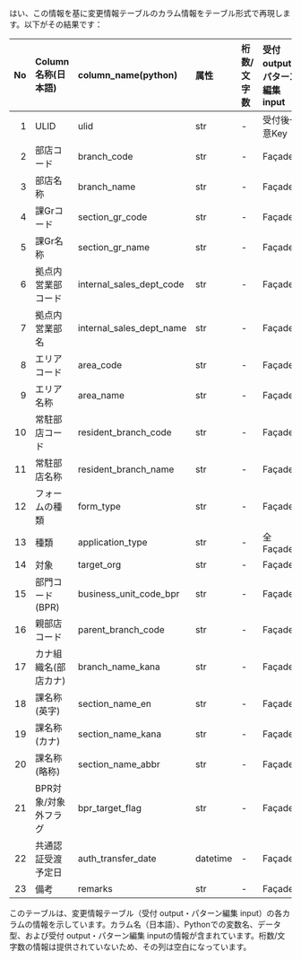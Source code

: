 はい、この情報を基に変更情報テーブルのカラム情報をテーブル形式で再現します。以下がその結果です：

| No | Column名称(日本語) | column_name(python) | 属性 | 桁数/文字数 | 受付 output・パターン編集 input |
|---:|:-------------------|:--------------------|:-----|:------------|:------------------------------|
| 1 | ULID | ulid | str | - | 受付後一意Key |
| 2 | 部店コード | branch_code | str | - | Façade |
| 3 | 部店名称 | branch_name | str | - | Façade |
| 4 | 課Grコード | section_gr_code | str | - | Façade |
| 5 | 課Gr名称 | section_gr_name | str | - | Façade |
| 6 | 拠点内営業部コード | internal_sales_dept_code | str | - | Façade |
| 7 | 拠点内営業部名 | internal_sales_dept_name | str | - | Façade |
| 8 | エリアコード | area_code | str | - | Façade |
| 9 | エリア名称 | area_name | str | - | Façade |
| 10 | 常駐部店コード | resident_branch_code | str | - | Façade |
| 11 | 常駐部店名称 | resident_branch_name | str | - | Façade |
| 12 | フォームの種類 | form_type | str | - | Façade |
| 13 | 種類 | application_type | str | - | 全Façade |
| 14 | 対象 | target_org | str | - | Façade |
| 15 | 部門コード(BPR) | business_unit_code_bpr | str | - | Façade |
| 16 | 親部店コード | parent_branch_code | str | - | Façade |
| 17 | カナ組織名(部店カナ) | branch_name_kana | str | - | Façade |
| 18 | 課名称(英字) | section_name_en | str | - | Façade |
| 19 | 課名称(カナ) | section_name_kana | str | - | Façade |
| 20 | 課名称(略称) | section_name_abbr | str | - | Façade |
| 21 | BPR対象/対象外フラグ | bpr_target_flag | str | - | Façade |
| 22 | 共通認証受渡予定日 | auth_transfer_date | datetime | - | Façade |
| 23 | 備考 | remarks | str | - | Façade |

このテーブルは、変更情報テーブル（受付 output・パターン編集 input）の各カラムの情報を示しています。カラム名（日本語）、Pythonでの変数名、データ型、および受付 output・パターン編集 inputの情報が含まれています。桁数/文字数の情報は提供されていないため、その列は空白になっています。